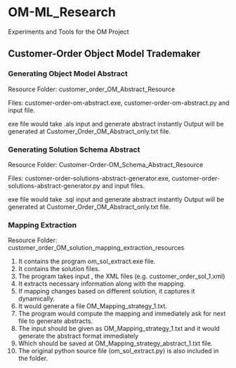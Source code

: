 # OM-ML_Research
Experiments and Tools for the OM Project 


## Customer-Order Object Model Trademaker

### Generating Object Model Abstract 
Resource Folder: customer_order_OM_Abstract_Resource 

Files: customer-order-om-abstract.exe, customer-order-om-abstract.py and input file. 

exe file would take .als input and generate abstract instantly 
Output will be generated at Customer_Order_OM_Abstract_only.txt file. 

### Generating Solution Schema Abstract 
Resource Folder: Customer-Order-OM_Schema_Abstract_Resource 

Files: customer-order-solutions-abstract-generator.exe, customer-order-solutions-abstract-generator.py and input files. 

exe file would take .sql input and generate abstract instantly 
Output will be generated at Customer_Order_OM_Abstract_only.txt file. 


### Mapping Extraction 

Resource Folder: customer_order_OM_solution_mapping_extraction_resources

1. It contains the program om_sol_extract.exe file. 
2. It contains the solution files. 
3. The program takes input , the XML files (e.g. customer_order_sol_1.xml)
4. It extracts necessary information along with the mapping. 
5. If mapping changes based on different solution, it captures it dynamically. 
6. It would generate a file OM_Mapping_strategy_1.txt. 
7. The program would compute the mapping and immediately ask for next file to generate abstracts. 
8. The input should be given as OM_Mapping_strategy_1.txt and it would generate the abstract format immediately 
9. Which should be saved at OM_Mapping_strategy_abstract_1.txt file. 
10. The original python source file (om_sol_extract.py) is also included in the folder.

